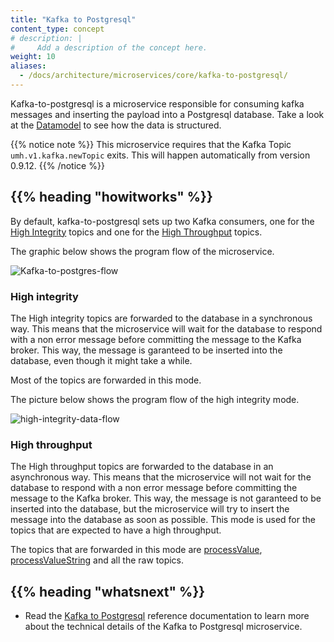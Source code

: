 ```yaml
---
title: "Kafka to Postgresql"
content_type: concept
# description: |
#     Add a description of the concept here.
weight: 10
aliases:
  - /docs/architecture/microservices/core/kafka-to-postgresql/
---
```


<!-- overview -->

Kafka-to-postgresql is a microservice responsible for consuming kafka messages
and inserting the payload into a Postgresql database. Take a look at the
[Datamodel](/docs/architecture/datamodel/) to see how the data is structured.

{{% notice note %}}
This microservice requires that the Kafka Topic `umh.v1.kafka.newTopic` exits. This will happen automatically from version 0.9.12.
{{% /notice %}}

<!-- body -->

## {{% heading "howitworks" %}}

By default, kafka-to-postgresql sets up two Kafka consumers, one for the
[High Integrity](#high-integrity) topics and one for the
[High Throughput](#high-throughput) topics.

The graphic below shows the program flow of the microservice.

![Kafka-to-postgres-flow](/images/kafka-to-postgresql-flow.jpg)

### High integrity

The High integrity topics are forwarded to the database in a synchronous way.
This means that the microservice will wait for the database to respond with a
non error message before committing the message to the Kafka broker.
This way, the message is garanteed to be inserted into the database, even though
it might take a while.

Most of the topics are forwarded in this mode.

The picture below shows the program flow of the high integrity mode.

![high-integrity-data-flow](/images/HICountFlow.jpg)

### High throughput

The High throughput topics are forwarded to the database in an asynchronous way.
This means that the microservice will not wait for the database to respond with
a non error message before committing the message to the Kafka broker.
This way, the message is not garanteed to be inserted into the database, but
the microservice will try to insert the message into the database as soon as
possible. This mode is used for the topics that are expected to have a high
throughput.

The topics that are forwarded in this mode are [processValue](/docs/architecture/datamodel/messages/processvalue/),
[processValueString](/docs/architecture/datamodel/messages/processvaluestring/)
and all the raw topics.

<!-- Optional section; add links to information related to this topic. -->

## {{% heading "whatsnext" %}}

- Read the [Kafka to Postgresql](/docs/reference/microservices/kafka-to-postgresql/) reference documentation
  to learn more about the technical details of the Kafka to Postgresql microservice.
